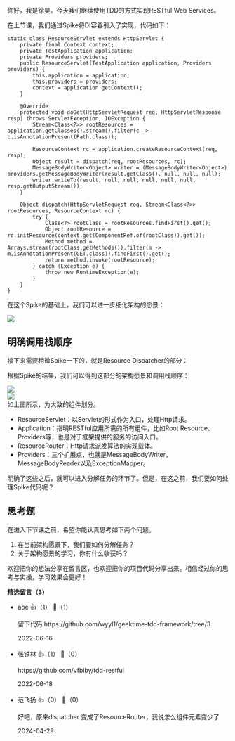 你好，我是徐昊。今天我们继续使用TDD的方式实现RESTful Web Services。

在上节课，我们通过Spike将DI容器引入了实现，代码如下：

```
static class ResourceServlet extends HttpServlet {
    private final Context context;
    private TestApplication application;
    private Providers providers;
    public ResourceServlet(TestApplication application, Providers providers) {
        this.application = application;
        this.providers = providers;
        context = application.getContext();
    }
    
    @Override
    protected void doGet(HttpServletRequest req, HttpServletResponse resp) throws ServletException, IOException {
        Stream<Class<?>> rootResources = application.getClasses().stream().filter(c -> c.isAnnotationPresent(Path.class));

        ResourceContext rc = application.createResourceContext(req, resp);
        Object result = dispatch(req, rootResources, rc);
        MessageBodyWriter<Object> writer = (MessageBodyWriter<Object>) providers.getMessageBodyWriter(result.getClass(), null, null, null);
        writer.writeTo(result, null, null, null, null, null, resp.getOutputStream());
    }
    
    Object dispatch(HttpServletRequest req, Stream<Class<?>> rootResources, ResourceContext rc) {
        try {
            Class<?> rootClass = rootResources.findFirst().get();
            Object rootResource = rc.initResource(context.get(ComponentRef.of(rootClass)).get());
            Method method = Arrays.stream(rootClass.getMethods()).filter(m -> m.isAnnotationPresent(GET.class)).findFirst().get();
            return method.invoke(rootResource);
        } catch (Exception e) {
            throw new RuntimeException(e);
        }
    }
}
```

在这个Spike的基础上，我们可以进一步细化架构的愿景：

![](https://static001.geekbang.org/resource/image/c4/4b/c4yyfbbe0e0361571e7352f4eefc474b.jpg?wh=2284x1285)

## 明确调用栈顺序

接下来需要稍微Spike一下的，就是Resource Dispatcher的部分：

根据Spike的结果，我们可以得到这部分的架构愿景和调用栈顺序：

![](https://static001.geekbang.org/resource/image/69/f9/69187acce0858b870364248b0f5f99f9.jpg?wh=2284x1285)  
![](https://static001.geekbang.org/resource/image/10/a1/102dee363b2a45734c24ee4ef20c39a1.jpg?wh=2284x1285)  
如上图所示，为大致的组件划分。

- ResourceServlet：以Servlet的形式作为入口，处理Http请求。
- Application：指明RESTful应用所需的所有组件，比如Root Resource、Providers等，也是对于框架提供的服务的访问入口。
- ResourceRouter：Http请求派发算法的实现载体。
- Providers：三个扩展点，也就是MessageBodyWriter，MessageBodyReader以及ExceptionMapper。

明确了这些之后，就可以进入分解任务的环节了。但是，在这之前，我们要如何处理Spike代码呢？

## 思考题

在进入下节课之前，希望你能认真思考如下两个问题。

1. 在当前架构愿景下，我们要如何分解任务？
2. 关于架构愿景的学习，你有什么收获吗？

欢迎把你的想法分享在留言区，也欢迎把你的项目代码分享出来。相信经过你的思考与实操，学习效果会更好！
<div><strong>精选留言（3）</strong></div><ul>
<li><span>aoe</span> 👍（1） 💬（1）<p>留下代码 https:&#47;&#47;github.com&#47;wyyl1&#47;geektime-tdd-framework&#47;tree&#47;3</p>2022-06-16</li><br/><li><span>张铁林</span> 👍（1） 💬（0）<p>https:&#47;&#47;github.com&#47;vfbiby&#47;tdd-restful
</p>2022-06-18</li><br/><li><span>范飞扬</span> 👍（0） 💬（0）<p>好吧，原来dispatcher 变成了ResourceRouter，我说怎么组件元素变少了</p>2024-04-29</li><br/>
</ul>